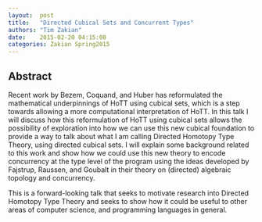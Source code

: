 ```yaml
--- 
layout:  post 
title:   "Directed Cubical Sets and Concurrent Types"
authors: "Tim Zakian" 
date:    2015-02-20 04:15:00 
categories: Zakian Spring2015
--- 
```

## Abstract

Recent work by Bezem, Coquand, and Huber has reformulated the mathematical
underpinnings of HoTT using cubical sets, which is a step towards allowing
a more computational interpretation of HoTT. In this talk I will discuss
how this reformulation of HoTT using cubical sets allows the possibility of
exploration into how we can use this new cubical foundation to provide a
way to talk about what I am calling Directed Homotopy Type Theory, using
directed cubical sets. I will explain some background related to this work
and show how we could use this new theory to encode concurrency at the type
level of the program using the ideas developed by Fajstrup, Raussen, and
Goubalt in their theory on (directed) algebraic topology and concurrency.

This is a forward-looking talk that seeks to motivate research into
Directed Homotopy Type Theory and seeks to show how it could be useful to
other areas of computer science, and programming languages in general.
